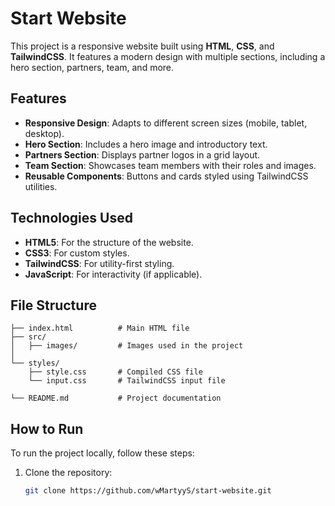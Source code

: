 # Start Website

This project is a responsive website built using **HTML**, **CSS**, and **TailwindCSS**. It features a modern design with multiple sections, including a hero section, partners, team, and more.

## Features

- **Responsive Design**: Adapts to different screen sizes (mobile, tablet, desktop).
- **Hero Section**: Includes a hero image and introductory text.
- **Partners Section**: Displays partner logos in a grid layout.
- **Team Section**: Showcases team members with their roles and images.
- **Reusable Components**: Buttons and cards styled using TailwindCSS utilities.

## Technologies Used

- **HTML5**: For the structure of the website.
- **CSS3**: For custom styles.
- **TailwindCSS**: For utility-first styling.
- **JavaScript**: For interactivity (if applicable).

## File Structure
```
├── index.html          # Main HTML file
├── src/
│   ├── images/         # Images used in the project
│
└── styles/
    ├── style.css       # Compiled CSS file
    └── input.css       # TailwindCSS input file

└── README.md           # Project documentation
```
## How to Run
To run the project locally, follow these steps:
1. Clone the repository:
   ```bash
   git clone https://github.com/wMartyyS/start-website.git